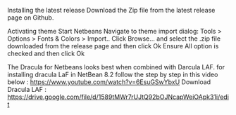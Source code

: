 Installing the latest release
Download the Zip file from the latest release page on Github.

Activating theme
Start Netbeans
Navigate to theme import dialog: Tools > Options > Fonts & Colors > Import..
Click Browse... and select the .zip file downloaded from the release page and then click Ok
Ensure All option is checked and then click Ok

The Dracula for Netbeans looks best when combined with Darcula LAF.
for installing dracula LaF in NetBean 8.2 follow the step by step in this video below : 
https://www.youtube.com/watch?v=6EsuGSwYbxU
Download Dracula LAF :
https://drive.google.com/file/d/1589tMWr7rUJtQ92bOJNcapWeiOApk31i/edit

